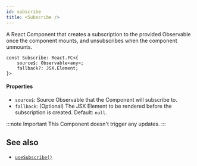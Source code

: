```yaml
---
id: subscribe
title: <Subscribe />
---
```


A React Component that creates a subscription to the provided Observable once
the component mounts, and unsubscribes when the component unmounts.

```tsx
const Subscribe: React.FC<{
    source$: Observable<any>;
    fallback?: JSX.Element;
}>
```

#### Properties

- `source$`: Source Observable that the Component will subscribe to.
- `fallback`: (Optional) The JSX Element to be rendered 
before the subscription is created. Default: `null`.

:::note Important
This Component doesn't trigger any updates.
:::

## See also
* [`useSubscribe()`](useSubscribe)